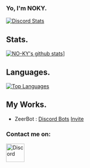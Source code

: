 ### Yo, I'm NOKY.

[<img alt = "Discord Stats" src = "https://discord.c99.nl/widget/theme-1/753653005701611661.png">](https://www.discord.gg/equipage)

## Stats.

[![NO-KY's github stats](https://github-readme-stats.vercel.app/api?username=NO-KY&show_icons=true&theme=midnight-purple&count_private=false)](https://github.com/NO-KY)]

## Languages.

<p>
    <a href="http://www.open-std.org/jtc1/sc22/wg14/%22%3E<img alt="JavaScript" src="https://img.shields.io/badge/-JavaScript-f0db4f?logo=JavaScript&logoColor=white" /></a>
</p>

[![Top Languages](https://github-readme-stats.vercel.app/api/top-langs/?username=NO-KY&layout=compact&theme=midnight-purple)](https://github.com/NO-KY)

## My Works.

- ZeerBot : [Discord Bots](https://discord.bots.gg/bots/810613608509472819) [Invite](https://discord.com/api/oauth2/authorize?client_id=810613608509472819&permissions=8&scope=bot)

### Contact me on:

[<img width = "50px" src="https://cdn4.iconfinder.com/data/icons/logos-and-brands/512/91_Discord_logo_logos-512.png" alt="Discord"/>](https://discord.gg/equipage)
